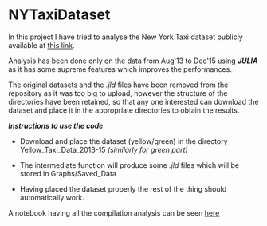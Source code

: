 # NYTaxiDataset

In this project I have tried to analyse the New York Taxi dataset publicly available at [this link](http://www.nyc.gov/html/tlc/html/about/trip_record_data.shtml).

Analysis has been done only on the data from Aug'13 to Dec'15 using ***JULIA*** as it has some supreme features which improves the performances.

The original datasets and the *.jld* files have been removed from the repository as it was too big to upload, however the structure
of the directories have been retained, so that any one interested can download the dataset and place it in the appropriate
directories to obtain the results.

***Instructions to use the code***

* Download and place the dataset (yellow/green) in the directory Yellow_Taxi_Data_2013-15 *(similarly for green part)*

* The intermediate function will produce some *.jld* files which will be stored in Graphs/Saved_Data

* Having placed the dataset properly the rest of the thing should automatically work.

A notebook having all the compilation analysis can be seen [here](http://nbviewer.jupyter.org/github/udion/NYTaxiDataset/blob/master/Graphs.ipynb)
